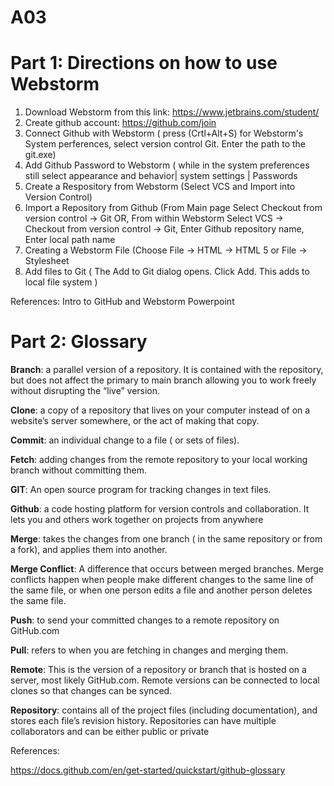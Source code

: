 # A03
# Part 1: Directions on how to use Webstorm
1. Download Webstorm from this link: https://www.jetbrains.com/student/
2. Create github account: https://github.com/join
3. Connect Github with Webstorm ( press (Crtl+Alt+S) for Webstorm's System perferences, select version control Git. Enter the path to the git.exe)
4. Add Github Password to Webstorm ( while in the system preferences still select appearance and behavior| system settings | Passwords
5. Create a Respository from Webstorm (Select VCS and Import into Version Control)
6. Import a Repository from Github (From Main page Select Checkout from version control -> Git OR, From within Webstorm Select VCS -> Checkout from version control -> Git, Enter Github repository name, Enter local path name
7. Creating a Webstorm File (Choose File -> HTML -> HTML 5 or File -> Stylesheet
8. Add files to Git ( The Add to Git dialog opens. Click Add. This adds to local file system )

References:
Intro to GitHub and Webstorm Powerpoint

# Part 2: Glossary
**Branch**: a parallel version of a repository. It is contained with the repository, but does not affect the primary to main branch allowing you to work freely without disrupting the “live” version.

**Clone**: a copy of a repository that lives on your computer instead of on a website’s server somewhere, or the act of making that copy.

**Commit**: an individual change to a file ( or sets of files). 

**Fetch**: adding changes from the remote repository to your local working branch without committing them.

**GIT**: An open source program for tracking changes in text files.

**Github**: a code hosting platform for version controls and collaboration. It lets you and others work together on projects from anywhere

**Merge**: takes the changes from one branch ( in the same repository or from a fork), and applies them into another.

**Merge Conflict**: A difference that occurs between merged branches. Merge conflicts happen when people make different changes to the same line of the same file, or when one person edits a file and another person deletes the same file.

**Push**: to send your committed changes to a remote repository on GitHub.com

**Pull**: refers to when you are fetching in changes and merging them.

**Remote**: This is the version of a repository or branch that is hosted on a server, most likely GitHub.com. Remote versions can be connected to local clones so that changes can be synced.

**Repository**: contains all of the project files (including documentation), and stores each file’s revision history. Repositories can have multiple collaborators and can be either public or private


References:

https://docs.github.com/en/get-started/quickstart/github-glossary
